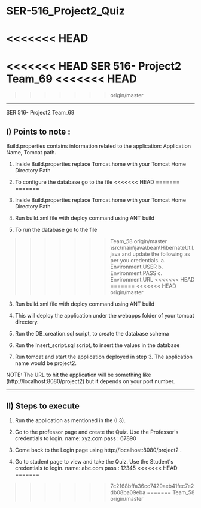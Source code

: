# SER-516_Project2_Quiz
<<<<<<< HEAD
=======
<<<<<<< HEAD
SER 516- Project2 
Team_69
<<<<<<< HEAD
=======
>>>>>>> origin/master
----------------------------
SER 516- Project2 
Team_69

I) Points to note : 
---------------------
Build.properties contains information related to the application: Application Name, Tomcat path.

1. Inside Build.properties replace Tomcat.home with your Tomcat Home Directory Path

2. To configure the database go to the file
<<<<<<< HEAD
=======
=======


1. Inside Build.properties replace Tomcat.home with your Tomcat Home Directory Path

2. Run build.xml file with deploy command using ANT build

3. To run the database go to the file
>>>>>>> Team_58
>>>>>>> origin/master
\src\main\java\bean\HibernateUtil.java and update the following as per you credentials.
	a. Environment.USER
	b. Environment.PASS
	c. Environment.URL
<<<<<<< HEAD
=======
<<<<<<< HEAD
>>>>>>> origin/master
	
3. Run build.xml file with deploy command using ANT build

4. This will deploy the application under the webapps folder of your tomcat directory.

5. Run the DB_creation.sql script, to create the database schema

6. Run the Insert_script.sql script, to insert the values in the database
	
7. Run tomcat and start the application deployed in step 3. The application name would be project2. 

NOTE: The URL to hit the application will be something like (http://localhost:8080/project2) but it depends on your port number.
	
------------------------	
II) Steps to execute
----------------------
1. Run the application as mentioned in the (I.3).

2. Go to the professor page and create the Quiz. Use the Professor's credentials to login. 
    name: xyz.com
    pass : 67890
    
3. Come back to the Login page using http://localhost:8080/project2 .

4. Go to student page to view and take the Quiz. Use the Student's credentials to login. 
    name: abc.com
    pass : 12345
<<<<<<< HEAD
=======
>>>>>>> 7c2168bffa36cc7429aeb41fec7e2db08ba09eba
=======
>>>>>>> Team_58
>>>>>>> origin/master
